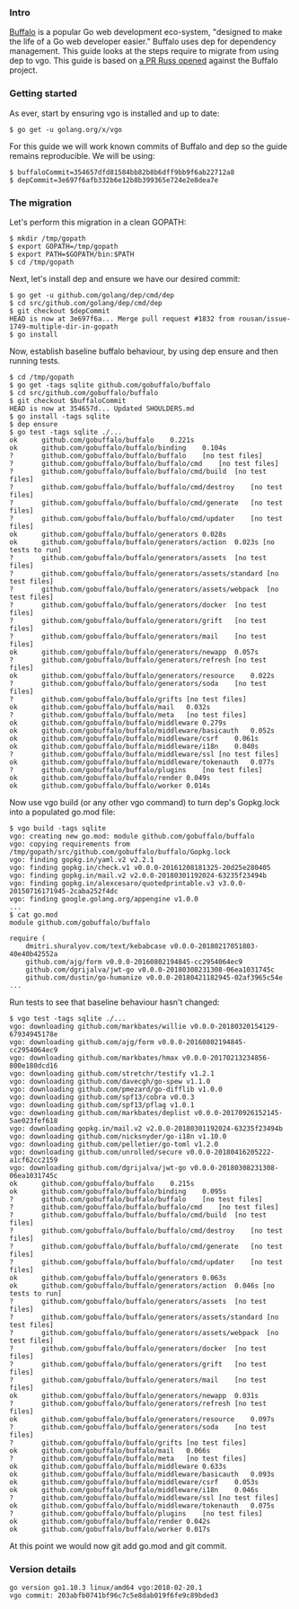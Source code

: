 <!-- __JSON: egrunner script.sh # LONG ONLINE

### Intro

[Buffalo](https://gobuffalo.io/en) is a popular Go web development eco-system, "designed to make the
life of a Go web developer easier." Buffalo uses dep for dependency management. This guide looks at
the steps require to migrate from using dep to vgo. This guide is based on [a PR Russ
opened](https://github.com/gobuffalo/buffalo/pull/1074) against the Buffalo project.

### Getting started

As ever, start by ensuring vgo is installed and up to date:

```
{{PrintBlock "go get vgo" -}}
```

For this guide we will work known commits of Buffalo and dep so the guide remains reproducible. We
will be using:

```
{{PrintBlock "pinned commits" -}}
```

### The migration

Let's perform this migration in a clean GOPATH:

```
{{PrintBlock "setup" -}}
```

Next, let's install dep and ensure we have our desired commit:

```
{{PrintBlock "install dep" -}}
```

Now, establish baseline buffalo behaviour, by using dep ensure and then running tests.

```
{{PrintBlock "baseline" -}}
```

Now use vgo build (or any other vgo command) to turn dep's Gopkg.lock into a populated go.mod file:

```
{{lineEllipsis (PrintBlock "vgo build") 8 -}}
{{lineEllipsis (PrintBlock "cat go.mod") 8 -}}
```

Run tests to see that baseline behaviour hasn't changed:

```
{{PrintBlock "vgo test" -}}
```

At this point we would now git add go.mod and git commit.

### Version details

```
{{PrintBlockOut "version details" -}}
```

-->

### Intro

[Buffalo](https://gobuffalo.io/en) is a popular Go web development eco-system, "designed to make the
life of a Go web developer easier." Buffalo uses dep for dependency management. This guide looks at
the steps require to migrate from using dep to vgo. This guide is based on [a PR Russ
opened](https://github.com/gobuffalo/buffalo/pull/1074) against the Buffalo project.

### Getting started

As ever, start by ensuring vgo is installed and up to date:

```
$ go get -u golang.org/x/vgo
```

For this guide we will work known commits of Buffalo and dep so the guide remains reproducible. We
will be using:

```
$ buffaloCommit=354657dfd81584bb82b8b6dff9bb9f6ab22712a8
$ depCommit=3e697f6afb332b6e12b8b399365e724e2e8dea7e
```

### The migration

Let's perform this migration in a clean GOPATH:

```
$ mkdir /tmp/gopath
$ export GOPATH=/tmp/gopath
$ export PATH=$GOPATH/bin:$PATH
$ cd /tmp/gopath
```

Next, let's install dep and ensure we have our desired commit:

```
$ go get -u github.com/golang/dep/cmd/dep
$ cd src/github.com/golang/dep/cmd/dep
$ git checkout $depCommit
HEAD is now at 3e697f6a... Merge pull request #1832 from rousan/issue-1749-multiple-dir-in-gopath
$ go install
```

Now, establish baseline buffalo behaviour, by using dep ensure and then running tests.

```
$ cd /tmp/gopath
$ go get -tags sqlite github.com/gobuffalo/buffalo
$ cd src/github.com/gobuffalo/buffalo
$ git checkout $buffaloCommit
HEAD is now at 354657d... Updated SHOULDERS.md
$ go install -tags sqlite
$ dep ensure
$ go test -tags sqlite ./...
ok  	github.com/gobuffalo/buffalo	0.221s
ok  	github.com/gobuffalo/buffalo/binding	0.104s
?   	github.com/gobuffalo/buffalo/buffalo	[no test files]
?   	github.com/gobuffalo/buffalo/buffalo/cmd	[no test files]
?   	github.com/gobuffalo/buffalo/buffalo/cmd/build	[no test files]
?   	github.com/gobuffalo/buffalo/buffalo/cmd/destroy	[no test files]
?   	github.com/gobuffalo/buffalo/buffalo/cmd/generate	[no test files]
?   	github.com/gobuffalo/buffalo/buffalo/cmd/updater	[no test files]
ok  	github.com/gobuffalo/buffalo/generators	0.028s
ok  	github.com/gobuffalo/buffalo/generators/action	0.023s [no tests to run]
?   	github.com/gobuffalo/buffalo/generators/assets	[no test files]
?   	github.com/gobuffalo/buffalo/generators/assets/standard	[no test files]
?   	github.com/gobuffalo/buffalo/generators/assets/webpack	[no test files]
?   	github.com/gobuffalo/buffalo/generators/docker	[no test files]
?   	github.com/gobuffalo/buffalo/generators/grift	[no test files]
?   	github.com/gobuffalo/buffalo/generators/mail	[no test files]
ok  	github.com/gobuffalo/buffalo/generators/newapp	0.057s
?   	github.com/gobuffalo/buffalo/generators/refresh	[no test files]
ok  	github.com/gobuffalo/buffalo/generators/resource	0.022s
?   	github.com/gobuffalo/buffalo/generators/soda	[no test files]
?   	github.com/gobuffalo/buffalo/grifts	[no test files]
ok  	github.com/gobuffalo/buffalo/mail	0.032s
?   	github.com/gobuffalo/buffalo/meta	[no test files]
ok  	github.com/gobuffalo/buffalo/middleware	0.279s
ok  	github.com/gobuffalo/buffalo/middleware/basicauth	0.052s
ok  	github.com/gobuffalo/buffalo/middleware/csrf	0.061s
ok  	github.com/gobuffalo/buffalo/middleware/i18n	0.040s
?   	github.com/gobuffalo/buffalo/middleware/ssl	[no test files]
ok  	github.com/gobuffalo/buffalo/middleware/tokenauth	0.077s
?   	github.com/gobuffalo/buffalo/plugins	[no test files]
ok  	github.com/gobuffalo/buffalo/render	0.049s
ok  	github.com/gobuffalo/buffalo/worker	0.014s
```

Now use vgo build (or any other vgo command) to turn dep's Gopkg.lock into a populated go.mod file:

```
$ vgo build -tags sqlite
vgo: creating new go.mod: module github.com/gobuffalo/buffalo
vgo: copying requirements from /tmp/gopath/src/github.com/gobuffalo/buffalo/Gopkg.lock
vgo: finding gopkg.in/yaml.v2 v2.2.1
vgo: finding gopkg.in/check.v1 v0.0.0-20161208181325-20d25e280405
vgo: finding gopkg.in/mail.v2 v2.0.0-20180301192024-63235f23494b
vgo: finding gopkg.in/alexcesaro/quotedprintable.v3 v3.0.0-20150716171945-2caba252f4dc
vgo: finding google.golang.org/appengine v1.0.0
...
$ cat go.mod
module github.com/gobuffalo/buffalo

require (
	dmitri.shuralyov.com/text/kebabcase v0.0.0-20180217051803-40e40b42552a
	github.com/ajg/form v0.0.0-20160802194845-cc2954064ec9
	github.com/dgrijalva/jwt-go v0.0.0-20180308231308-06ea1031745c
	github.com/dustin/go-humanize v0.0.0-20180421182945-02af3965c54e
...
```

Run tests to see that baseline behaviour hasn't changed:

```
$ vgo test -tags sqlite ./...
vgo: downloading github.com/markbates/willie v0.0.0-20180320154129-67934945178e
vgo: downloading github.com/ajg/form v0.0.0-20160802194845-cc2954064ec9
vgo: downloading github.com/markbates/hmax v0.0.0-20170213234856-800e180dcd16
vgo: downloading github.com/stretchr/testify v1.2.1
vgo: downloading github.com/davecgh/go-spew v1.1.0
vgo: downloading github.com/pmezard/go-difflib v1.0.0
vgo: downloading github.com/spf13/cobra v0.0.3
vgo: downloading github.com/spf13/pflag v1.0.1
vgo: downloading github.com/markbates/deplist v0.0.0-20170926152145-5ae023fef618
vgo: downloading gopkg.in/mail.v2 v2.0.0-20180301192024-63235f23494b
vgo: downloading github.com/nicksnyder/go-i18n v1.10.0
vgo: downloading github.com/pelletier/go-toml v1.2.0
vgo: downloading github.com/unrolled/secure v0.0.0-20180416205222-a1cf62cc2159
vgo: downloading github.com/dgrijalva/jwt-go v0.0.0-20180308231308-06ea1031745c
ok  	github.com/gobuffalo/buffalo	0.215s
ok  	github.com/gobuffalo/buffalo/binding	0.095s
?   	github.com/gobuffalo/buffalo/buffalo	[no test files]
?   	github.com/gobuffalo/buffalo/buffalo/cmd	[no test files]
?   	github.com/gobuffalo/buffalo/buffalo/cmd/build	[no test files]
?   	github.com/gobuffalo/buffalo/buffalo/cmd/destroy	[no test files]
?   	github.com/gobuffalo/buffalo/buffalo/cmd/generate	[no test files]
?   	github.com/gobuffalo/buffalo/buffalo/cmd/updater	[no test files]
ok  	github.com/gobuffalo/buffalo/generators	0.063s
ok  	github.com/gobuffalo/buffalo/generators/action	0.046s [no tests to run]
?   	github.com/gobuffalo/buffalo/generators/assets	[no test files]
?   	github.com/gobuffalo/buffalo/generators/assets/standard	[no test files]
?   	github.com/gobuffalo/buffalo/generators/assets/webpack	[no test files]
?   	github.com/gobuffalo/buffalo/generators/docker	[no test files]
?   	github.com/gobuffalo/buffalo/generators/grift	[no test files]
?   	github.com/gobuffalo/buffalo/generators/mail	[no test files]
ok  	github.com/gobuffalo/buffalo/generators/newapp	0.031s
?   	github.com/gobuffalo/buffalo/generators/refresh	[no test files]
ok  	github.com/gobuffalo/buffalo/generators/resource	0.097s
?   	github.com/gobuffalo/buffalo/generators/soda	[no test files]
?   	github.com/gobuffalo/buffalo/grifts	[no test files]
ok  	github.com/gobuffalo/buffalo/mail	0.066s
?   	github.com/gobuffalo/buffalo/meta	[no test files]
ok  	github.com/gobuffalo/buffalo/middleware	0.633s
ok  	github.com/gobuffalo/buffalo/middleware/basicauth	0.093s
ok  	github.com/gobuffalo/buffalo/middleware/csrf	0.053s
ok  	github.com/gobuffalo/buffalo/middleware/i18n	0.046s
?   	github.com/gobuffalo/buffalo/middleware/ssl	[no test files]
ok  	github.com/gobuffalo/buffalo/middleware/tokenauth	0.075s
?   	github.com/gobuffalo/buffalo/plugins	[no test files]
ok  	github.com/gobuffalo/buffalo/render	0.042s
ok  	github.com/gobuffalo/buffalo/worker	0.017s
```

At this point we would now git add go.mod and git commit.

### Version details

```
go version go1.10.3 linux/amd64 vgo:2018-02-20.1
vgo commit: 203abfb0741bf96c7c5e8dab019f6fe9c89bded3
```

<!-- END -->
